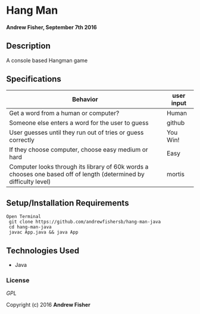 # Hang Man

#### Andrew Fisher, September 7th 2016

## Description

A console based Hangman game 

## Specifications
                
|Behavior| user input
|------- | ------------- 
|Get a word from a human or computer? | Human
|Someone else enters a word for the user to guess|github
|User guesses until they run out of tries or guess correctly | You Win!
|If they choose computer, choose easy medium or hard| Easy
|Computer looks through its library of 60k words a chooses one based off of length (determined by difficulty level) | mortis



## Setup/Installation Requirements

```
Open Terminal
 git clone https://github.com/andrewfishersb/hang-man-java
 cd hang-man-java
 javac App.java && java App
```
## Technologies Used

* Java

### License

*GPL*

Copyright (c) 2016 **Andrew Fisher**
